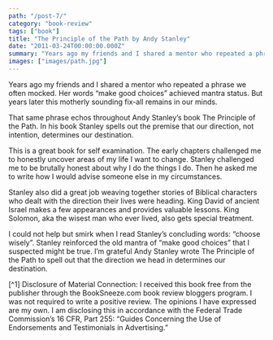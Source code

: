 ```yaml
---
path: "/post-7/"
category: "book-review"
tags: ["book"]
title: "The Principle of the Path by Andy Stanley"
date: "2011-03-24T00:00:00.000Z"
summary: "Years ago my friends and I shared a mentor who repeated a phrase we often mocked.  Her words..."
images: ["images/path.jpg"]
---
```


Years ago my friends and I shared a mentor who repeated a phrase we often mocked.  Her words “make good choices” achieved mantra status.  But years later this motherly sounding fix-all remains in our minds.

 That same phrase echos throughout Andy Stanley’s book The Principle of the Path.  In his book Stanley spells out the premise that our direction, not intention, determines our destination.

 This is a great book for self examination.  The early chapters challenged me to honestly uncover areas of my life I want to change.  Stanley challenged me to be brutally honest about why I do the things I do.  Then he asked me to write how I would advise someone else in my circumstances.

 Stanley also did a great job weaving together stories of Biblical characters who dealt with the direction their lives were heading.  King David of ancient Israel makes a few appearances and provides valuable lessons.  King Solomon, aka the wisest man who ever lived, also gets special treatment.

 I could not help but smirk when I read Stanley’s concluding words:  “choose wisely”.  Stanley reinforced the old mantra of “make good choices” that I suspected might be true.  I’m grateful Andy Stanley wrote The Principle of the Path to spell out that the direction we head in determines our destination.

[^1] Disclosure of Material Connection: I received this book free from the publisher through the BookSneeze.com book review bloggers program. I was not required to write a positive review. The opinions I have expressed are my own. I am disclosing this in accordance with the Federal Trade Commission’s 16 CFR, Part 255: “Guides Concerning the Use of Endorsements and Testimonials in Advertising.”